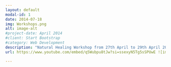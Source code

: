 ```yaml
---
layout: default
modal-id: 1
date: 2014-07-18
img: Workshops.png
alt: image-alt
#project-date: April 2014
#client: Start Bootstrap
#category: Web Development
description: "Natural Healing Workshop from 27th April to 29th April 2024. For more information,"
url: https://www.youtube.com/embed/q5Wubpu8tJw?si=ssexyN5Tg5sSPUwE ![image](https://github.com/jprags2023/jprags2023.github.io/assets/140615706/4f2b4367-d441-4863-8db4-f0acc0d9b7cd)

---
```


